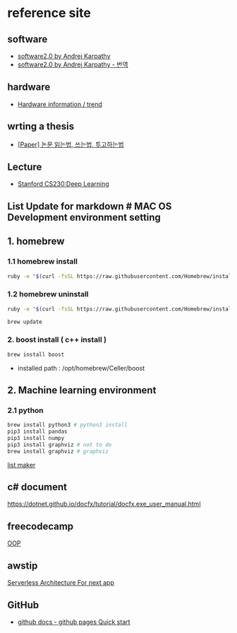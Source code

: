 # reference site  

## software  

* [software2.0 by Andrej Karpathy](https://karpathy.medium.com/software-2-0-a64152b37c35 "software2.0")  
* [software2.0 by Andrej Karpathy - 번역](https://gist.github.com/haje01/d2518ea998ab2de102b072fed600c0a4 "software2.0 번역")  

## hardware 

* [Hardware information / trend ](https://www.anandtech.com/)  



## wrting a thesis

* [[Paper] 논문 읽는법, 쓰는법, 투고하는법]( https://theorydb.github.io/dev/2019/08/27/dev-papertomath-paper-io/ "paper")  

## Lecture  

* [Stanford CS230:Deep Learning](https://www.youtube.com/watch?v=733m6qBH-jI "stanford")   

## List Update for markdown # MAC OS Development environment setting

## 1. homebrew

### 1.1 homebrew install

```bash
ruby -e "$(curl -fsSL https://raw.githubusercontent.com/Homebrew/install/master/install)"
```

### 1.2 homebrew uninstall

```bash
ruby -e "$(curl -fsSL https://raw.githubusercontent.com/Homebrew/install/master/uninstall)"
```

```bash
brew update
```

### 2. boost install ( c++ install )

```bash
brew install boost 
```

- installed path : /opt/homebrew/Celler/boost

## 2. Machine learning environment 

### 2.1 python

```bash
brew install python3 # python3 install 
pip3 install pandas
pip3 install numpy
pip3 install graphviz # not to do 
brew install graphviz # graphviz
```


[list maker](http://ecotrust-canada.github.io/markdown-toc/)  

## c# document 

https://dotnet.github.io/docfx/tutorial/docfx.exe_user_manual.html  


## freecodecamp

[OOP](https://www.freecodecamp.org/news/crash-course-object-oriented-programming-in-python/)  

## awstip

[Serverless Architecture For next app](https://awstip.com/serverless-architecture-for-next-app-bda1a195cece)  

## GitHub 

* [github docs - github pages Quick start ](https://docs.github.com/ko/pages/quickstart)  


